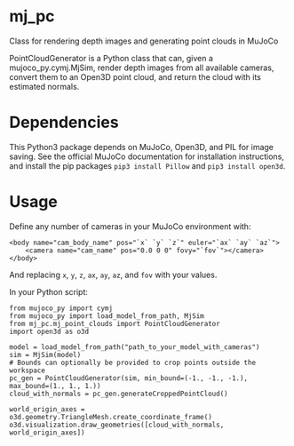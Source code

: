 # mj_pc
Class for rendering depth images and generating point clouds in MuJoCo

PointCloudGenerator is a Python class that can, given a mujoco_py.cymj.MjSim, render depth images from all available cameras, convert them to an Open3D point cloud, and return the cloud with its estimated normals.

# Dependencies
This Python3 package depends on MuJoCo, Open3D, and PIL for image saving. See the official MuJoCo documentation for installation instructions, and install the pip packages `pip3 install Pillow` and `pip3 install open3d`.

# Usage

Define any number of cameras in your MuJoCo environment with:

    <body name="cam_body_name" pos="`x` `y` `z`" euler="`ax` `ay` `az`">
        <camera name="cam_name" pos="0.0 0 0" fovy="`fov`"></camera>
    </body>
    
And replacing `x`, `y`, `z`, `ax`, `ay`, `az`, and `fov` with your values.

In your Python script:

    from mujoco_py import cymj
    from mujoco_py import load_model_from_path, MjSim
    from mj_pc.mj_point_clouds import PointCloudGenerator
    import open3d as o3d
    
    model = load_model_from_path("path_to_your_model_with_cameras")
    sim = MjSim(model)
    # Bounds can optionally be provided to crop points outside the workspace
    pc_gen = PointCloudGenerator(sim, min_bound=(-1., -1., -1.), max_bound=(1., 1., 1.))
    cloud_with_normals = pc_gen.generateCroppedPointCloud()
    
    world_origin_axes = o3d.geometry.TriangleMesh.create_coordinate_frame()
    o3d.visualization.draw_geometries([cloud_with_normals, world_origin_axes])
